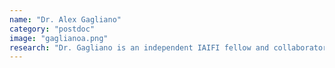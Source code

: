 ```yaml
---
name: "Dr. Alex Gagliano"
category: "postdoc"
image: "gaglianoa.png"
research: "Dr. Gagliano is an independent IAIFI fellow and collaborator of the group. He combines data-driven and observational methods to understand core-collapse supernovae."
---
```

